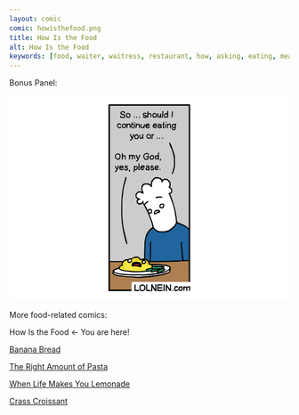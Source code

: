 ```yaml
---
layout: comic
comic: howisthefood.png
title: How Is the Food
alt: How Is the Food
keywords: [food, waiter, waitress, restaurant, how, asking, eating, meal, cooking]
---
```


Bonus Panel:

![How Is the Food Bonus](/images/howisthefood_bonus.png)


More food-related comics:

How Is the Food <- You are here!

[Banana Bread](https://lolnein.com/2019/09/18/bananabread/)

[The Right Amount of Pasta](https://lolnein.com/2019/09/06/therightamountofpasta/)

[When Life Makes You Lemonade](https://lolnein.com/2019/08/29/whenlifemakesyoulemonade/)

[Crass Croissant](https://lolnein.com/2018/02/01/crasscroissant/)
